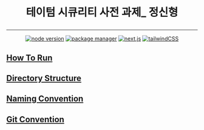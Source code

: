 <div align="center">

<h1>

테이텀 시큐리티 사전 과제\_ 정신형

</h1>
</div>

---

<div align="center" dir="auto">

[![node version](https://img.shields.io/static/v1?label=node&message=v22.14.0&color=4B78E6)]() [![package manager](https://img.shields.io/static/v1?label=yarn&message=v1.22.22&color=73DC8C)]() [![next.js](https://img.shields.io/static/v1?label=next&message=v15.4.6&color=%23FA9BFA)]() [![tailwindCSS](https://img.shields.io/static/v1?label=tailwindCSS&message=v4.1.11&color=4B78E6)]()

</div>

## [How To Run](./docs/how-to-run.md)

## [Directory Structure](./docs/directory-structure.md)

## [Naming Convention](./docs/naming-convention.md)

## [Git Convention](./docs/git-convention.md)
